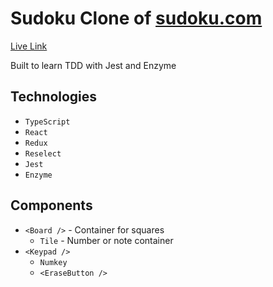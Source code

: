 # Sudoku Clone of [sudoku.com](https://sudoku.com)

[Live Link](https://kbaig-sudoku.netlify.com)

Built to learn TDD with Jest and Enzyme

## Technologies
* `TypeScript`
* `React`
* `Redux`
* `Reselect`
* `Jest`
* `Enzyme`

## Components
* `<Board />` - Container for squares
  * `Tile` - Number or note container
* `<Keypad />`
  <!-- * numbers, Notes toggle, Hint, Undo, Erase -->
  * `Numkey`
  <!-- * `<ToggleNotesButton />` -->
  <!-- * `<GetHintButton />` -->
  <!-- * `<UndoButton />` -->
  * `<EraseButton />`
<!-- * `<Timer />` -->
<!-- * `<SelectDifficulty />` -->
<!-- * `<CheckForMistakesToggle />` -->
<!-- * `<Instructions />` -->